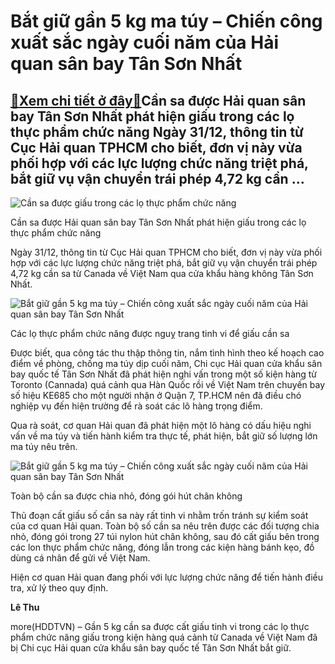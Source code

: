 Bắt giữ gần 5 kg ma túy – Chiến công xuất sắc ngày cuối năm của Hải quan sân bay Tân Sơn Nhất
=============================================================================================

[:gift:Xem chi tiết ở đây:gift:](https://hddtvn.com/bat-giu-gan-5-kg-ma-tuy-chien-cong-xuat-sac-ngay-cuoi-nam-cua-hai-quan-san-bay-tan-son-nhat/)Cần sa được Hải quan sân bay Tân Sơn Nhất phát hiện giấu trong các lọ thực phẩm chức năng Ngày 31/12, thông tin từ Cục Hải quan TPHCM cho biết, đơn vị này vừa phối hợp với các lực lượng chức năng triệt phá, bắt giữ vụ vận chuyển trái phép 4,72 kg cần …
------------------------------------------------------------------------------------------------------------------------------------------------------------------------------------------------------------------------------------------------------------





![Cần sa được giấu trong các lọ thực phẩm chức năng](https://hddtvn.com/wp-content/uploads/2021/01/IMG-3877.jpg "Cần sa được giấu trong các lọ thực phẩm chức năng")


Cần sa được Hải quan sân bay Tân Sơn Nhất phát hiện giấu trong các lọ thực phẩm chức năng



Ngày 31/12, thông tin từ Cục Hải quan TPHCM cho biết, đơn vị này vừa phối hợp với các lực lượng chức năng triệt phá, bắt giữ vụ vận chuyển trái phép 4,72 kg cần sa từ Canada về Việt Nam qua cửa khẩu hàng không Tân Sơn Nhất.





![Bắt giữ gần 5 kg ma túy – Chiến công xuất sắc ngày cuối năm của Hải quan sân bay Tân Sơn Nhất](https://hddtvn.com/wp-content/uploads/2021/01/IMG-3878.jpg "Bắt giữ gần 5 kg ma túy – Chiến công xuất sắc ngày cuối năm của Hải quan sân bay Tân Sơn Nhất")


Các lọ thực phẩm chức năng được nguỵ trang tinh vi để giấu cần sa



Được biết, qua công tác thu thập thông tin, nắm tình hình theo kế hoạch cao điểm về phòng, chống ma túy dịp cuối năm, Chi cục Hải quan cửa khẩu sân bay quốc tế Tân Sơn Nhất đã phát hiện nghi vấn trong một số kiện hàng từ Toronto (Cannada) quá cảnh qua Hàn Quốc rồi về Việt Nam trên chuyến bay số hiệu KE685 cho một người nhận ở Quận 7, TP.HCM nên đã điều chó nghiệp vụ đến hiện trường để rà soát các lô hàng trọng điểm.


Qua rà soát, cơ quan Hải quan đã phát hiện một lô hàng có dấu hiệu nghi vấn về ma túy và tiến hành kiểm tra thực tế, phát hiện, bắt giữ số lượng lớn ma túy nêu trên.





![Bắt giữ gần 5 kg ma túy – Chiến công xuất sắc ngày cuối năm của Hải quan sân bay Tân Sơn Nhất](https://hddtvn.com/wp-content/uploads/2021/01/IMG-3879.jpg "Bắt giữ gần 5 kg ma túy – Chiến công xuất sắc ngày cuối năm của Hải quan sân bay Tân Sơn Nhất")


Toàn bộ cần sa được chia nhỏ, đóng gói hút chân không



Thủ đoạn cất giấu số cần sa này rất tinh vi nhằm trốn tránh sự kiểm soát của cơ quan Hải quan. Toàn bộ số cần sa nêu trên được các đối tượng chia nhỏ, đóng gói trong 27 túi nylon hút chân không, sau đó cất giấu bên trong các lon thực phẩm chức năng, đóng lẫn trong các kiện hàng bánh kẹo, đồ dùng cá nhân để gửi về Việt Nam.


Hiện cơ quan Hải quan đang phối với lực lượng chức năng để tiến hành điều tra, xử lý theo quy định.




**Lê Thu**



more(HDDTVN) – Gần 5 kg cần sa được cất giấu tinh vi trong các lọ thực phẩm chức năng giấu trong kiện hàng quá cảnh từ Canada về Việt Nam đã bị Chi cục Hải quan cửa khẩu sân bay quốc tế Tân Sơn Nhất bắt giữ.

